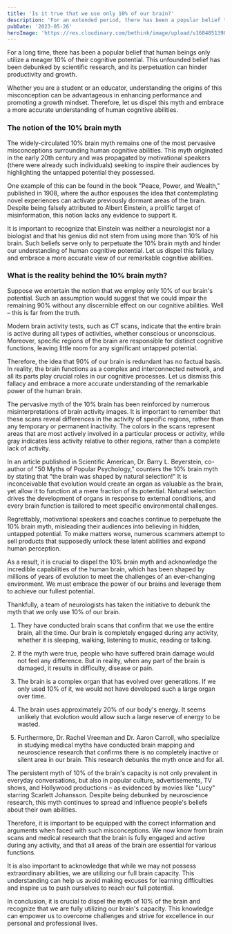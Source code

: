 ```yaml
---
title: 'Is it true that we use only 10% of our brain?'
description: 'For an extended period, there has been a popular belief that human beings only utilize a meager 10% of their cognitive potential. This unfounded belief has been debunked by scientific research, and its perpetuation can hinder productivity and growth.'
pubDate: '2023-05-26'
heroImage: 'https://res.cloudinary.com/bethink/image/upload/v1684851398/blog_10_perc_brain_main_image_muaisu.jpg'
---
```


For a long time, there has been a popular belief that human beings only utilize a meager 10% of their cognitive potential. This unfounded belief has been debunked by scientific research, and its perpetuation can hinder productivity and growth.

Whether you are a student or an educator, understanding the origins of this misconception can be advantageous in enhancing performance and promoting a growth mindset. Therefore, let us dispel this myth and embrace a more accurate understanding of human cognitive abilities.

### The notion of the 10% brain myth

The widely-circulated 10% brain myth remains one of the most pervasive misconceptions surrounding human cognitive abilities. This myth originated in the early 20th century and was propagated by motivational speakers (there were already such individuals) seeking to inspire their audiences by highlighting the untapped potential they possessed.

One example of this can be found in the book "Peace, Power, and Wealth," published in 1908, where the author espouses the idea that contemplating novel experiences can activate previously dormant areas of the brain. Despite being falsely attributed to Albert Einstein, a prolific target of misinformation, this notion lacks any evidence to support it.

It is important to recognize that Einstein was neither a neurologist nor a biologist and that his genius did not stem from using more than 10% of his brain. Such beliefs serve only to perpetuate the 10% brain myth and hinder our understanding of human cognitive potential. Let us dispel this fallacy and embrace a more accurate view of our remarkable cognitive abilities.

### What is the reality behind the 10% brain myth?

Suppose we entertain the notion that we employ only 10% of our brain's potential. Such an assumption would suggest that we could impair the remaining 90% without any discernible effect on our cognitive abilities. Well – this is far from the truth.

Modern brain activity tests, such as CT scans, indicate that the entire brain is active during all types of activities, whether conscious or unconscious. Moreover, specific regions of the brain are responsible for distinct cognitive functions, leaving little room for any significant untapped potential.

Therefore, the idea that 90% of our brain is redundant has no factual basis. In reality, the brain functions as a complex and interconnected network, and all its parts play crucial roles in our cognitive processes. Let us dismiss this fallacy and embrace a more accurate understanding of the remarkable power of the human brain.

The pervasive myth of the 10% brain has been reinforced by numerous misinterpretations of brain activity images. It is important to remember that these scans reveal differences in the activity of specific regions, rather than any temporary or permanent inactivity. The colors in the scans represent areas that are most actively involved in a particular process or activity, while gray indicates less activity relative to other regions, rather than a complete lack of activity.

In an article published in Scientific American, Dr. Barry L. Beyerstein, co-author of "50 Myths of Popular Psychology," counters the 10% brain myth by stating that "the brain was shaped by natural selection!" It is inconceivable that evolution would create an organ as valuable as the brain, yet allow it to function at a mere fraction of its potential. Natural selection drives the development of organs in response to external conditions, and every brain function is tailored to meet specific environmental challenges.

Regrettably, motivational speakers and coaches continue to perpetuate the 10% brain myth, misleading their audiences into believing in hidden, untapped potential. To make matters worse, numerous scammers attempt to sell products that supposedly unlock these latent abilities and expand human perception.

As a result, it is crucial to dispel the 10% brain myth and acknowledge the incredible capabilities of the human brain, which has been shaped by millions of years of evolution to meet the challenges of an ever-changing environment. We must embrace the power of our brains and leverage them to achieve our fullest potential.

Thankfully, a team of neurologists has taken the initiative to debunk the myth that we only use 10% of our brain.

1. They have conducted brain scans that confirm that we use the entire brain, all the time. Our brain is completely engaged during any activity, whether it is sleeping, walking, listening to music, reading or talking.

2. If the myth were true, people who have suffered brain damage would not feel any difference. But in reality, when any part of the brain is damaged, it results in difficulty, disease or pain.

3. The brain is a complex organ that has evolved over generations. If we only used 10% of it, we would not have developed such a large organ over time.

4. The brain uses approximately 20% of our body's energy. It seems unlikely that evolution would allow such a large reserve of energy to be wasted.

5. Furthermore, Dr. Rachel Vreeman and Dr. Aaron Carroll, who specialize in studying medical myths have conducted brain mapping and neuroscience research that confirms there is no completely inactive or silent area in our brain. This research debunks the myth once and for all.

The persistent myth of 10% of the brain's capacity is not only prevalent in everyday conversations, but also in popular culture, advertisements, TV shows, and Hollywood productions – as evidenced by movies like "Lucy" starring Scarlett Johansson. Despite being debunked by neuroscience research, this myth continues to spread and influence people's beliefs about their own abilities.

Therefore, it is important to be equipped with the correct information and arguments when faced with such misconceptions. We now know from brain scans and medical research that the brain is fully engaged and active during any activity, and that all areas of the brain are essential for various functions.

It is also important to acknowledge that while we may not possess extraordinary abilities, we are utilizing our full brain capacity. This understanding can help us avoid making excuses for learning difficulties and inspire us to push ourselves to reach our full potential.

In conclusion, it is crucial to dispel the myth of 10% of the brain and recognize that we are fully utilizing our brain's capacity. This knowledge can empower us to overcome challenges and strive for excellence in our personal and professional lives.
